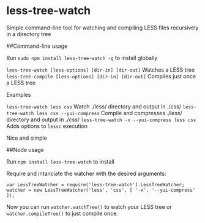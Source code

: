 less-tree-watch
===============

Simple command-line tool for watching and compiling LESS files recursively in a directory tree

##Command-line usage

Run ``sudo npm install less-tree-watch -g`` to install globally

``less-tree-watch [less-options] [dir-in] [dir-out]`` Watches a LESS tree
``less-tree-compile [less-options] [dir-in] [dir-out]`` Compiles just once a LESS tree

Examples

``less-tree-watch less css`` Watch ./less/ directory and output in ./css/
``less-tree-watch less css --yui-compress`` Compile and compresses ./less/ directory and output in ./css/ 
``less-tree-watch -x --yui-compress less css`` Adds options to ``lessc`` execution

Nice and simple

##Node usage

Run ``npm install less-tree-watch`` to install

Require and intanciate the watcher with the desired arguments:
```
var LessTreeWatcher = require('less-tree-watch').LessTreeWatcher;
watcher = new LessTreeWatcher('less', 'css', [ '-x', '--yui-compress' ]);
```

Now you can run ``watcher.watchTree()`` to watch your LESS tree or ``watcher.compileTree()`` to just compile once.